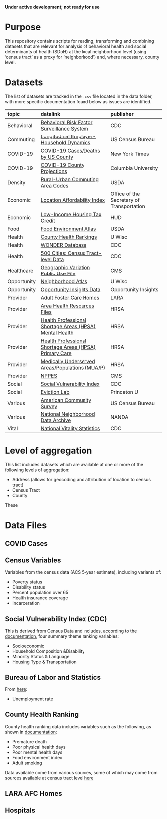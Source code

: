 **Under active development; not ready for use**

Purpose
=======

This repository contains scripts for reading, transforming and combining
datasets that are relevant for analysis of behavioral health and social
determinants of health (SDoH) at the local neighborhood level (using
‘census tract’ as a proxy for ‘neighborhood’) and, where necessary,
county level.

Datasets
========

The list of datasets are tracked in the `.csv` file located in the data
folder, with more specific documentation found below as issues are
identified.

| topic       | datalink                                                                                                                                                            | publisher                                 |
|:------------|:--------------------------------------------------------------------------------------------------------------------------------------------------------------------|:------------------------------------------|
| Behavioral  | [Behavioral Risk Factor Surveillance System](https://www.cdc.gov/brfss/annual_data/annual_2018.html)                                                                | CDC                                       |
| Commuting   | [Longitudinal Employer-Household Dynamics](https://lehd.ces.census.gov/)                                                                                            | US Census Bureau                          |
| COVID-19    | [COVID-19 Cases/Deaths by US County](https://raw.githubusercontent.com/nytimes/covid-19-data/master/us-counties.csv)                                                | New York Times                            |
| COVID-19    | [COVID-19 County Projections](https://github.com/SenPei-CU/COVID-19_US_Projection)                                                                                  | Columbia University                       |
| Density     | [Rural-Urban Commuting Area Codes](https://www.ers.usda.gov/webdocs/DataFiles/53241/ruca2010revised.xlsx?v=8632.5)                                                  | USDA                                      |
| Economic    | [Location Affordability Index](https://catalog.data.gov/dataset/location-affordability-index-all-census-counties)                                                   | Office of the Secretary of Transportation |
| Economic    | [Low-Income Housing Tax Credit](https://www.huduser.gov/portal/datasets/qct.html)                                                                                   | HUD                                       |
| Food        | [Food Environment Atlas](https://www.ers.usda.gov/data-products/food-environment-atlas/data-access-and-documentation-downloads.aspx#.VEXQQPnF-mE)                   | USDA                                      |
| Health      | [County Health Rankings](https://www.countyhealthrankings.org/sites/default/files/media/document/analytic_data2020.csv)                                             | U Wisc                                    |
| Health      | [WONDER Database](https://wonder.cdc.gov/wonder/help/WONDER-API.html)                                                                                               | CDC                                       |
| Health      | [500 Cities: Census Tract-level Data](https://www.opendatanetwork.com/dataset/chronicdata.cdc.gov/kucs-wizg)                                                        | CDC                                       |
| Healthcare  | [Geographic Variation Public Use File](https://www.cms.gov/Research-Statistics-Data-and-Systems/Statistics-Trends-and-Reports/Medicare-Geographic-Variation/GV_PUF) | CMS                                       |
| Opportunity | [Neighborhood Atlas](https://www.neighborhoodatlas.medicine.wisc.edu/login)                                                                                         | U Wisc                                    |
| Opportunity | [Opportunity Insights Data](https://opportunityinsights.org/data/)                                                                                                  | Opportunity Insights                      |
| Provider    | [Adult Foster Care Homes](https://documents.apps.lara.state.mi.us/bchs/afc_sw.txt)                                                                                  | LARA                                      |
| Provider    | [Area Health Resources Files](https://data.hrsa.gov//DataDownload/AHRF/AHRF_2018-2019.ZIP)                                                                          | HRSA                                      |
| Provider    | [Health Professional Shortage Areas (HPSA) Mental Health](https://data.hrsa.gov//DataDownload/DD_Files/BCD_HPSA_FCT_DET_MH.csv)                                     | HRSA                                      |
| Provider    | [Health Professional Shortage Areas (HPSA) Primary Care](https://data.hrsa.gov//DataDownload/DD_Files/BCD_HPSA_FCT_DET_PC.csv)                                      | HRSA                                      |
| Provider    | [Medically Underserved Areas/Populations (MUA/P)](https://data.hrsa.gov//DataDownload/DD_Files/MUA_DET.csv)                                                         | HRSA                                      |
| Provider    | [NPPES](https://download.cms.gov/nppes/NPI_Files.html)                                                                                                              | CMS                                       |
| Social      | [Social Vulnerability Index](https://data.cdc.gov/Health-Statistics/Social-Vulnerability-Index-2018-United-States-coun/48va-t53r)                                   | CDC                                       |
| Social      | [Eviction Lab](https://evictionlab.org/get-the-data/)                                                                                                               | Princeton U                               |
| Various     | [American Community Survey](https://www.census.gov/data/developers/data-sets/acs-5year.html)                                                                        | US Census Bureau                          |
| Various     | [National Neighborhood Data Archive](https://www.openicpsr.org/openicpsr/search/nanda/studies;jsessionid=F2AA4AF121C2321A51D5D8294EAEA0C3)                          | NANDA                                     |
| Vital       | [National Vitality Statistics](ftp://ftp.cdc.gov/pub/Health_Statistics/NCHS/Datasets/NVSS/USALEEP/CSV/)                                                             | CDC                                       |

Level of aggregation
====================

This list includes datasets which are available at one or more of the
following levels of aggregation:

-   Address (allows for geocoding and attribution of location to census
    tract)
-   Census Tract
-   County

These

Data Files
==========

COVID Cases
-----------

Census Variables
----------------

Variables from the census data (ACS 5-year estimate), including variants
of:

-   Poverty status
-   Disability status
-   Percent population over 65
-   Health insurance coverage
-   Incarceration

Social Vulnerability Index (CDC)
--------------------------------

This is derived from Census Data and includes, according to the
[documentation](https://svi.cdc.gov/Documents/Data/2018_SVI_Data/SVI2018Documentation.pdf),
four summary theme ranking variables:

-   Socioeconomic
-   Household Composition &Disability
-   Minority Status & Language
-   Housing Type & Transportation

Bureau of Labor and Statistics
------------------------------

From [here](https://www.bls.gov/lau/tables.htm):

-   Unemployment rate

County Health Ranking
---------------------

County health ranking data includes variables such as the following, as
shown in
[documentation](https://www.countyhealthrankings.org/sites/default/files/media/document/DataDictionary_2020_2.pdf):

-   Premature death
-   Poor physical health days
-   Poor mental health days
-   Food environment index
-   Adult smoking

Data available come from various sources, some of which may come from
sources available at census tract level
[here](https://www.countyhealthrankings.org/explore-health-rankings/measures-data-sources/2020-measures)

LARA AFC Homes
--------------

Hospitals
---------
